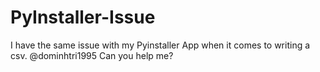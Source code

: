 # PyInstaller-Issue
I have the same issue with my Pyinstaller App when it comes to writing a csv. @dominhtri1995 Can you help me?
